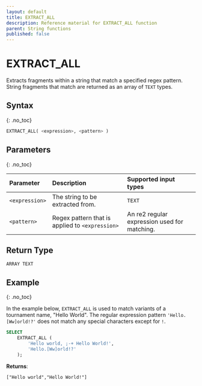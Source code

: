 ```yaml
---
layout: default
title: EXTRACT_ALL
description: Reference material for EXTRACT_ALL function
parent: String functions
published: false
---
```


# EXTRACT\_ALL

Extracts fragments within a string that match a specified regex pattern. String fragments that match are returned as an array of `TEXT` types.

## Syntax
{: .no_toc}

```sql
EXTRACT_ALL( <expression>, <pattern> )
```
## Parameters 
{: .no_toc}

| Parameter         | Description                                      | Supported input types | 
| :----------------- | :---------------------------------------------- |:---------|
| `<expression>`          | The string to be extracted from. | `TEXT` |
| `<pattern>` | Regex pattern that is applied to `<expression>` | An re2 regular expression used for matching.  | 

## Return Type
`ARRAY TEXT` 

## Example
{: .no_toc}

In the example below, `EXTRACT_ALL` is used to match variants of a tournament name, "Hello World". The regular expression pattern `'Hello.[Ww]orld!?'` does not match any special characters except for `!`.

```sql
SELECT
	EXTRACT_ALL (
		'Hello world, ;-+ Hello World!',
		'Hello.[Ww]orld!?'
	);
```

**Returns**:

```
["Hello world","Hello World!"]
```
